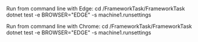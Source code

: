 Run from command line with Edge: 
cd <yourpathtofolder>/FrameworkTask/FrameworkTask
dotnet test -e BROWSER="EDGE" -s machine1.runsettings

Run from command line with Chrome: 
cd <yourpathtofolder>/FrameworkTask/FrameworkTask
dotnet test -e BROWSER="EDGE" -s machine1.runsettings